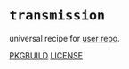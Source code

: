 # `transmission`

universal recipe for [user repo](../themartiancompany/ur).

[PKGBUILD](PKGBUILD)
[LICENSE](COPYING)
